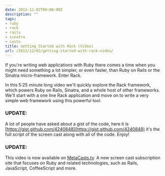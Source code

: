 ```yaml
---
date: 2012-12-02T00:00:00Z
description: ""
tags:
- ruby
- rack
- rails
- sinatra
- casts
title: Getting Started with Rack (Video)
url: /2012/12/02/getting-started-with-rack-video/
---
```




If you're writing web applications with Ruby there comes a time when you might need something a lot simpler, or even faster, than Ruby on Rails or the Sinatra micro-framework. Enter Rack.

In this 5:25 minute long video we'll quickly explore the Rack framework, which powers Ruby on Rails, Sinatra, and a whole host of other frameworks. We'll start with a one line Rack application and move on to write a very simple web framework using this powerful tool.

### UPDATE:
A lot of people have asked about a gist of the code, here it is [https://gist.github.com/4240848](https://gist.github.com/4240848) it's the full script of the screen cast along with all of the code. Enjoy!

### UPDATE:

This video is now available on [MetaCasts.tv](http://www.metacasts.tv/casts/getting-started-with-rack). A new screen cast subscription site that focuses on Ruby and related technologies, such as Rails, JavaScript, CoffeeScript and more.
